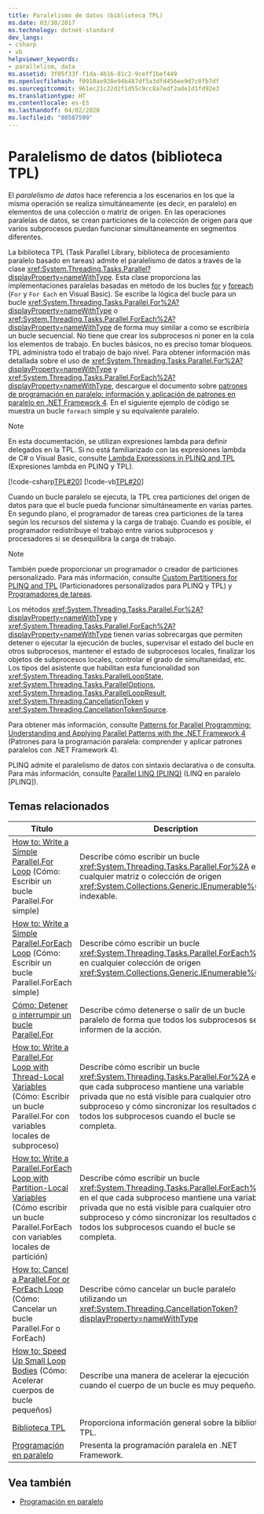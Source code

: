 ```yaml
---
title: Paralelismo de datos (biblioteca TPL)
ms.date: 03/30/2017
ms.technology: dotnet-standard
dev_langs:
- csharp
- vb
helpviewer_keywords:
- parallelism, data
ms.assetid: 3f05f33f-f1da-4b16-81c2-9ceff1bef449
ms.openlocfilehash: f0910ae928e94b487df5a3dfd456ee9d7c0fb7df
ms.sourcegitcommit: 961ec21c22d2f1d55c9cc8a7edf2ade1d1fd92e3
ms.translationtype: HT
ms.contentlocale: es-ES
ms.lasthandoff: 04/02/2020
ms.locfileid: "80587599"
---
```

# <a name="data-parallelism-task-parallel-library"></a>Paralelismo de datos (biblioteca TPL)
El *paralelismo de datos* hace referencia a los escenarios en los que la misma operación se realiza simultáneamente (es decir, en paralelo) en elementos de una colección o matriz de origen. En las operaciones paralelas de datos, se crean particiones de la colección de origen para que varios subprocesos puedan funcionar simultáneamente en segmentos diferentes.  
  
 La biblioteca TPL (Task Parallel Library, biblioteca de procesamiento paralelo basado en tareas) admite el paralelismo de datos a través de la clase <xref:System.Threading.Tasks.Parallel?displayProperty=nameWithType>. Esta clase proporciona las implementaciones paralelas basadas en método de los bucles [for](../../csharp/language-reference/keywords/for.md) y [foreach](../../csharp/language-reference/keywords/foreach-in.md) (`For` y `For Each` en Visual Basic). Se escribe la lógica del bucle para un bucle <xref:System.Threading.Tasks.Parallel.For%2A?displayProperty=nameWithType> o <xref:System.Threading.Tasks.Parallel.ForEach%2A?displayProperty=nameWithType> de forma muy similar a como se escribiría un bucle secuencial. No tiene que crear los subprocesos ni poner en la cola los elementos de trabajo. En bucles básicos, no es preciso tomar bloqueos. TPL administra todo el trabajo de bajo nivel. Para obtener información más detallada sobre el uso de <xref:System.Threading.Tasks.Parallel.For%2A?displayProperty=nameWithType> y <xref:System.Threading.Tasks.Parallel.ForEach%2A?displayProperty=nameWithType>, descargue el documento sobre [patrones de programación en paralelo: información y aplicación de patrones en paralelo en .NET Framework 4](https://www.microsoft.com/download/details.aspx?id=19222). En el siguiente ejemplo de código se muestra un bucle `foreach` simple y su equivalente paralelo.  
  
> [!NOTE]
> En esta documentación, se utilizan expresiones lambda para definir delegados en la TPL. Si no está familiarizado con las expresiones lambda de C# o Visual Basic, consulte [Lambda Expressions in PLINQ and TPL](../../../docs/standard/parallel-programming/lambda-expressions-in-plinq-and-tpl.md) (Expresiones lambda en PLINQ y TPL).  
  
 [!code-csharp[TPL#20](../../../samples/snippets/csharp/VS_Snippets_Misc/tpl/cs/tpl.cs#20)]
 [!code-vb[TPL#20](../../../samples/snippets/visualbasic/VS_Snippets_Misc/tpl/vb/tpl_vb.vb#20)]  
  
 Cuando un bucle paralelo se ejecuta, la TPL crea particiones del origen de datos para que el bucle pueda funcionar simultáneamente en varias partes. En segundo plano, el programador de tareas crea particiones de la tarea según los recursos del sistema y la carga de trabajo. Cuando es posible, el programador redistribuye el trabajo entre varios subprocesos y procesadores si se desequilibra la carga de trabajo.  
  
> [!NOTE]
> También puede proporcionar un programador o creador de particiones personalizado. Para más información, consulte [Custom Partitioners for PLINQ and TPL](../../../docs/standard/parallel-programming/custom-partitioners-for-plinq-and-tpl.md) (Particionadores personalizados para PLINQ y TPL) y [Programadores de tareas](xref:System.Threading.Tasks.TaskScheduler).  
  
 Los métodos <xref:System.Threading.Tasks.Parallel.For%2A?displayProperty=nameWithType> y <xref:System.Threading.Tasks.Parallel.ForEach%2A?displayProperty=nameWithType> tienen varias sobrecargas que permiten detener o ejecutar la ejecución de bucles, supervisar el estado del bucle en otros subprocesos, mantener el estado de subprocesos locales, finalizar los objetos de subprocesos locales, controlar el grado de simultaneidad, etc. Los tipos del asistente que habilitan esta funcionalidad son <xref:System.Threading.Tasks.ParallelLoopState>, <xref:System.Threading.Tasks.ParallelOptions>, <xref:System.Threading.Tasks.ParallelLoopResult>, <xref:System.Threading.CancellationToken> y <xref:System.Threading.CancellationTokenSource>.  
  
 Para obtener más información, consulte [Patterns for Parallel Programming: Understanding and Applying Parallel Patterns with the .NET Framework 4](https://www.microsoft.com/download/details.aspx?id=19222) (Patrones para la programación paralela: comprender y aplicar patrones paralelos con .NET Framework 4).  
  
 PLINQ admite el paralelismo de datos con sintaxis declarativa o de consulta. Para más información, consulte [Parallel LINQ (PLINQ)](../../../docs/standard/parallel-programming/introduction-to-plinq.md) (LINQ en paralelo [PLINQ]).  
  
## <a name="related-topics"></a>Temas relacionados  
  
|Título|Description|  
|-----------|-----------------|  
|[How to: Write a Simple Parallel.For Loop](../../../docs/standard/parallel-programming/how-to-write-a-simple-parallel-for-loop.md) (Cómo: Escribir un bucle Parallel.For simple)|Describe cómo escribir un bucle <xref:System.Threading.Tasks.Parallel.For%2A> en cualquier matriz o colección de origen <xref:System.Collections.Generic.IEnumerable%601> indexable.|  
|[How to: Write a Simple Parallel.ForEach Loop](../../../docs/standard/parallel-programming/how-to-write-a-simple-parallel-foreach-loop.md) (Cómo: Escribir un bucle Parallel.ForEach simple)|Describe cómo escribir un bucle <xref:System.Threading.Tasks.Parallel.ForEach%2A> en cualquier colección de origen <xref:System.Collections.Generic.IEnumerable%601>.|  
|[Cómo: Detener o interrumpir un bucle Parallel.For](https://docs.microsoft.com/previous-versions/dotnet/netframework-4.0/dd460721(v=vs.100))|Describe cómo detenerse o salir de un bucle paralelo de forma que todos los subprocesos se informen de la acción.|  
|[How to: Write a Parallel.For Loop with Thread-Local Variables](../../../docs/standard/parallel-programming/how-to-write-a-parallel-for-loop-with-thread-local-variables.md) (Cómo: Escribir un bucle Parallel.For con variables locales de subproceso)|Describe cómo escribir un bucle <xref:System.Threading.Tasks.Parallel.For%2A> en el que cada subproceso mantiene una variable privada que no está visible para cualquier otro subproceso y cómo sincronizar los resultados de todos los subprocesos cuando el bucle se completa.|  
|[How to: Write a Parallel.ForEach Loop with Partition-Local Variables](../../../docs/standard/parallel-programming/how-to-write-a-parallel-foreach-loop-with-partition-local-variables.md) (Cómo escribir un bucle Parallel.ForEach con variables locales de partición)|Describe cómo escribir un bucle <xref:System.Threading.Tasks.Parallel.ForEach%2A> en el que cada subproceso mantiene una variable privada que no está visible para cualquier otro subproceso y cómo sincronizar los resultados de todos los subprocesos cuando el bucle se completa.|  
|[How to: Cancel a Parallel.For or ForEach Loop](../../../docs/standard/parallel-programming/how-to-cancel-a-parallel-for-or-foreach-loop.md) (Cómo: Cancelar un bucle Parallel.For o ForEach)|Describe cómo cancelar un bucle paralelo utilizando un <xref:System.Threading.CancellationToken?displayProperty=nameWithType>|  
|[How to: Speed Up Small Loop Bodies](../../../docs/standard/parallel-programming/how-to-speed-up-small-loop-bodies.md) (Cómo: Acelerar cuerpos de bucle pequeños)|Describe una manera de acelerar la ejecución cuando el cuerpo de un bucle es muy pequeño.|  
|[Biblioteca TPL](../../../docs/standard/parallel-programming/task-parallel-library-tpl.md)|Proporciona información general sobre la biblioteca TPL.|  
|[Programación en paralelo](../../../docs/standard/parallel-programming/index.md)|Presenta la programación paralela en .NET Framework.|  
  
## <a name="see-also"></a>Vea también

- [Programación en paralelo](../../../docs/standard/parallel-programming/index.md)

